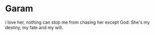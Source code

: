 # Garam
i love her, nothing can stop me from chasing her except God.
She's my destiny, my fate and my will.
